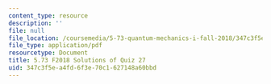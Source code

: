 ```yaml
---
content_type: resource
description: ''
file: null
file_location: /coursemedia/5-73-quantum-mechanics-i-fall-2018/347c3f5ea4fd6f3e70c1627148a60bbd_MIT5_73F18_quiz27_soln.pdf
file_type: application/pdf
resourcetype: Document
title: 5.73 F2018 Solutions of Quiz 27
uid: 347c3f5e-a4fd-6f3e-70c1-627148a60bbd
---
```

